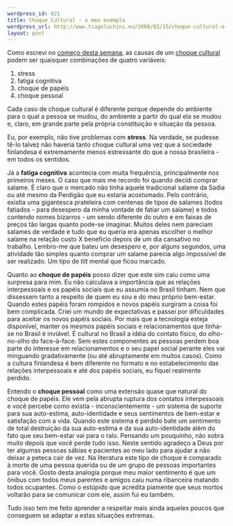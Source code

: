 ```yaml
--- 
wordpress_id: 821
title: Choque Cultural - o meu exemplo
wordpress_url: http://www.tiagoluchini.eu/2008/02/15/choque-cultural-o-meu-exemplo/
layout: post
---
```

Como escrevi no <a href="http://www.tiagoluchini.eu/2008/02/12/choque-cultural/">começo desta semana</a>, as causas de um <a href="http://www.tiagoluchini.eu/2008/02/12/choque-cultural/">choque cultural</a> podem ser quaisquer combinações de quatro variáveis:
<ol>
	<li>stress</li>
	<li>fatiga cognitiva</li>
	<li>choque de papéis</li>
	<li>choque pessoal</li>
</ol>
Cada caso de choque cultural é diferente porque depende do ambiente para o qual a pessoa se mudou, do ambiente a partir do qual ela se mudou e, claro, em grande parte pela própria constituição e situação da pessoa.

Eu, por exemplo, não tive problemas com <strong>stress</strong>. Na verdade, se pudesse tê-lo talvez não haveria tanto choque cultural uma vez que a sociedade finlandesa é extremamente menos estressante do que a nossa brasileira - em todos os sentidos.

Já a <strong>fatiga cognitiva</strong> acontecia com muita frequência, principalmente nos primeiros meses. O caso que mais me recordo foi quando decidi comprar salame. É claro que o mercado não tinha aquele tradicional salame da Sadia ou até mesmo da Perdigão que eu estaria acostumado. Pelo contrário, existia uma gigantesca prateleira com centenas de tipos de salames (todos fatiados - para desespero da minha vontade de fatiar um salame) e todos contendo nomes bizarros - um sendo diferente do outro e em faixas de preços tão largas quanto pode-se imaginar. Muitos deles nem pareciam salames de verdade e tudo que eu queria era apenas escolher o melhor salame na relação custo X benefício depois de um dia cansativo no trabalho. Lembro-me que bateu um desespero e, por alguns segundos, uma atividade tão simples quanto comprar um salame parecia algo impossível de ser realizado. Um tipo de <em>tilt</em> mental que ficou marcado.

Quanto ao <strong>choque de papéis</strong> posso dizer que este sim caiu como uma surpresa para mim. Eu não calculava a importância que as relações interpessoais e os papéis sociais que eu assumia no Brasil tinham. Nem que dissessem tanto a respeito de quem eu sou e do meu próprio bem-estar. Quando estes papéis foram rompidos e novos papéis surgiram a coisa foi bem complicada. Criei um mundo de expectativas e passei por dificuldades para aceitar os novos papéis sociais. Por mais que a tecnologia esteja disponível, manter os mesmos papéis sociais e relacionamentos que tinha-se no Brasil é inviável. É cultural no Brasil a idéia do contato físico, do olho-no-olho do face-à-face. Sem estes componentes as pessoas perdem boa parte do interesse em relacionamentos e o seu papel social perante eles vai minguando gradativamente (ou até abruptamente em muitos casos). Como a cultura finlandesa é bem diferente no formato e no estabelecimento das relações interpessoais e até dos papéis sociais, eu fiquei realmente perdido.

Entendo o <strong>choque pessoal</strong> como uma extensão quase que natural do choque de papéis. Ele vem pela abrupta ruptura dos contatos interpessoais e você percebe como existia - inconscientemente - um sistema de suporte para sua auto-estima, auto-identidade e seus sentimentos de bem-estar e satisfação com a vida. Quando este sistema é perdido bate um sentimento de total destruição da sua auto-estima e da sua auto-identidade além do fato que seu bem-estar vai para o ralo. Pensando um pouquinho, não sobra muito depois que você perde tudo isso. Neste sentido agradeço a Deus por ter algumas pessoas sábias e pacientes ao meu lado para ajudar a não deixar a peteca cair de vez. Na literatura este tipo de choque é comparado à morte de uma pessoa querida ou de um grupo de pessoas importantes para você. Gosto desta analogia porque meu maior sentimento é que um ônibus com todos meus parentes e amigos caiu numa ribanceira matando todos ocupantes. Como o estúpido que acredita piamente que seus mortos voltarão para se comunicar com ele, assim fui eu também.

Tudo isso tem me feito aprender a respeitar mais ainda aqueles poucos que conseguem se adaptar a estas situações extremas.
